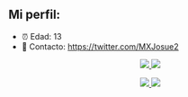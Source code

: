 ## Mi perfil: 

- ⏰ Edad: 13
- 📱 Contacto: https://twitter.com/MXJosue2

<p align="center"><a href="#">
  <img src="https://github-readme-stats.vercel.app/api?username=MXJosueDev&show_icons=true&include_all_commits=true&line_height=33&count_private=true&theme=nord" />
  <img src="https://github-readme-stats.vercel.app/api/top-langs?username=MXJosueDev&langs_count=4&count_private=true&theme=nord" />
</a></p>

<p align="center"><a href="#">
  <img src="https://img.shields.io/badge/-PHP-2e3440?logoColor=81a1c1&logo=PHP" />
  <img src="https://img.shields.io/badge/-JavaScript-2e3440?logoColor=81a1c1&logo=JavaScript" />
</a></p>
